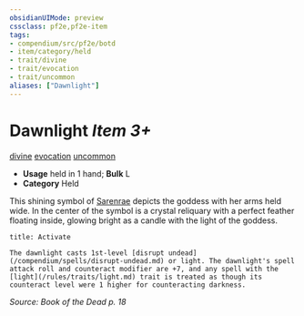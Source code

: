 ```yaml
---
obsidianUIMode: preview
cssclass: pf2e,pf2e-item
tags:
- compendium/src/pf2e/botd
- item/category/held
- trait/divine
- trait/evocation
- trait/uncommon
aliases: ["Dawnlight"]
---
```

# Dawnlight *Item 3+*  
[divine](/rules/traits/divine.md)  [evocation](/rules/traits/evocation.md)  [uncommon](/rules/traits/uncommon.md)  

- **Usage** held in 1 hand; **Bulk** L
- **Category** Held

This shining symbol of [Sarenrae](/compendium/setting/deities/sarenrae.md) depicts the goddess with her arms held wide. In the center of the symbol is a crystal reliquary with a perfect feather floating inside, glowing bright as a candle with the light of the goddess.

```ad-embed-ability
title: Activate

The dawnlight casts 1st-level [disrupt undead](/compendium/spells/disrupt-undead.md) or light. The dawnlight's spell attack roll and counteract modifier are +7, and any spell with the [light](/rules/traits/light.md) trait is treated as though its counteract level were 1 higher for counteracting darkness.
```

*Source: Book of the Dead p. 18*